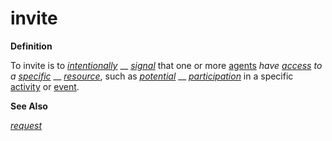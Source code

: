 # invite

**Definition**

To invite is to [_intentionally_](https://github.com/gcassel/Modular-Organization-Terminology/blob/master/terms/intend.md) __ [_signal_](https://github.com/gcassel/Modular-Organization-Terminology/blob/master/terms/signal.md) that one or more [agents](https://github.com/gcassel/Modular-Organization-Terminology/blob/master/terms/agent.md) _have_ [_access_](https://github.com/gcassel/Modular-Organization-Terminology/blob/master/terms/access.md) _to a_ [_specific_](https://github.com/gcassel/Modular-Organization-Terminology/blob/master/terms/specific.md) __ [_resource_](https://github.com/gcassel/Modular-Organization-Terminology/blob/master/terms/resource.md), such as [_potential_](https://github.com/gcassel/Modular-Organization-Terminology/blob/master/terms/potential.md) __ [_participation_](https://github.com/gcassel/Modular-Organization-Terminology/blob/master/terms/participate.md) in a specific [activity](https://github.com/gcassel/Modular-Organization-Terminology/blob/master/terms/activity.md) or [event](https://github.com/gcassel/Modular-Organization-Terminology/blob/master/terms/event.md).

**See Also**

[_request_](https://github.com/gcassel/Modular-Organization-Terminology/blob/master/terms/request.md)
